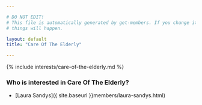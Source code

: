 ```yaml
---

# DO NOT EDIT!
# This file is automatically generated by get-members. If you change it, bad
# things will happen.

layout: default
title: "Care Of The Elderly"

---
```


{% include interests/care-of-the-elderly.md %}

### Who is interested in Care Of The Elderly?


* [Laura Sandys]({ site.baseurl }}members/laura-sandys.html)
